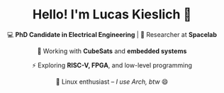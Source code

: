 <h1 align="center">Hello! I'm Lucas Kieslich 👋</h1>

<p align="center">
  💻 <strong>PhD Candidate in Electrical Engineering</strong> | 🚀 Researcher at <strong>Spacelab</strong>  
</p>

<p align="center">
  📡 Working with <strong>CubeSats</strong> and <strong>embedded systems</strong>
<p align="center">  
  ⚡ Exploring <strong>RISC-V, FPGA</strong>, and low-level programming
<p align="center">  
  🐧 Linux enthusiast – <em>I use Arch, btw</em> 😄  
</p>

